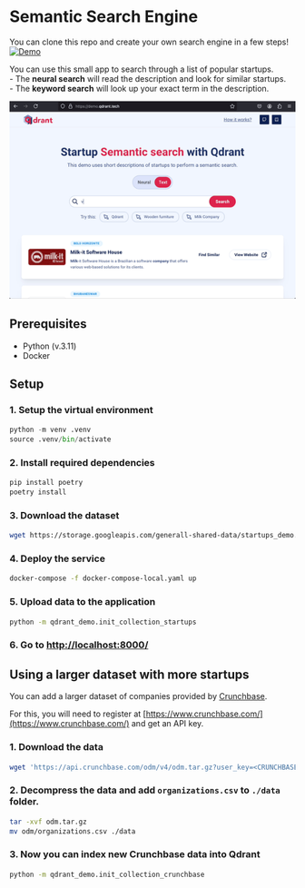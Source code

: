 
# Semantic Search Engine

You can clone this repo and create your own search engine in a few steps! 
</br> [![Demo](https://img.shields.io/badge/Try%20it%20live%20here!-purple?&style=flat-square&logo=react&logoColor=white)](https://demo.qdrant.tech/) 

You can use this small app to search through a list of popular startups.
<br> - The **neural search** will read the description and look for similar startups.
</br> - The **keyword search** will look up your exact term in the description. 

![Startup Search Demo](qdrant-demo.gif)

## Prerequisites
- Python (v.3.11)
- Docker

## Setup

### 1. Setup the virtual environment 

```python
python -m venv .venv             
source .venv/bin/activate
```

### 2. Install required dependencies

```bash
pip install poetry
poetry install
```

### 3. Download the dataset

```bash
wget https://storage.googleapis.com/generall-shared-data/startups_demo.json -P data/
```

### 4. Deploy the service

```bash
docker-compose -f docker-compose-local.yaml up
```

### 5. Upload data to the application

```bash
python -m qdrant_demo.init_collection_startups
```

### 6.  Go to [http://localhost:8000/](http://localhost:8000/) 


## Using a larger dataset with more startups

You can add a larger dataset of companies provided by [Crunchbase](https://www.crunchbase.com/).

For this, you will need to register at [https://www.crunchbase.com/](https://www.crunchbase.com/) and get an API key.

### 1. Download the data 

```bash
wget 'https://api.crunchbase.com/odm/v4/odm.tar.gz?user_key=<CRUNCHBASE-API-KEY>' -O odm.tar.gz
```

### 2. Decompress the data and add `organizations.csv` to `./data` folder.

```bash
tar -xvf odm.tar.gz
mv odm/organizations.csv ./data
```

### 3. Now you can index new Crunchbase data into Qdrant

```bash
python -m qdrant_demo.init_collection_crunchbase
```

